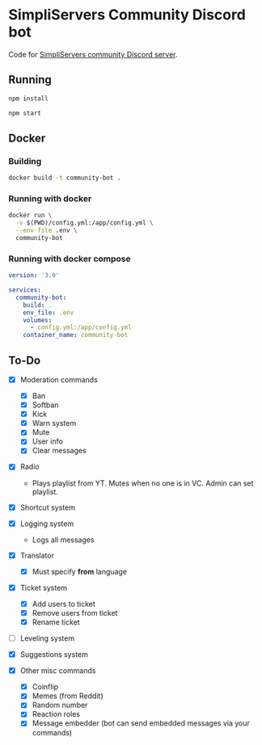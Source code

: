 # SimpliServers Community Discord bot

Code for [SimpliServers community Discord server](https://simpliservers.com/out/discord).

## Running

```bash
npm install
```

```bash
npm start
```

## Docker

### Building

```bash
docker build -t community-bot .
```

### Running with docker

```bash
docker run \
  -v $(PWD)/config.yml:/app/config.yml \
  --env-file .env \
  community-bot
```

### Running with docker compose

```yml
version: '3.9'

services:
  community-bot:
    build: .
    env_file: .env
    volumes:
      - config.yml:/app/config.yml
    container_name: community-bot
```

## To-Do

- [x] Moderation commands

  - [x] Ban
  - [x] Softban
  - [x] Kick
  - [x] Warn system
  - [x] Mute
  - [x] User info
  - [x] Clear messages

- [x] Radio

  - Plays playlist from YT. Mutes when no one is in VC.
    Admin can set playlist.

- [x] Shortcut system

- [x] Logging system

  - Logs all messages

- [x] Translator

  - [x] Must specify **from** language

- [x] Ticket system

  - [x] Add users to ticket
  - [x] Remove users from ticket
  - [x] Rename ticket

- [ ] Leveling system

- [x] Suggestions system

- [x] Other misc commands

  - [x] Coinflip
  - [x] Memes (from Reddit)
  - [x] Random number
  - [x] Reaction roles
  - [x] Message embedder (bot can send embedded messages via your commands)

